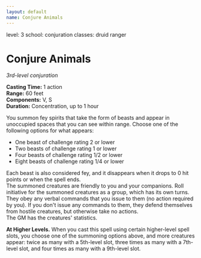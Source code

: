 ```yaml
---
layout: default
name: Conjure Animals
---
```

level: 3
school: conjuration
classes: druid
         ranger

# Conjure Animals 
_3rd-level conjuration_ 

**Casting Time:** 1 action    
**Range:** 60 feet    
**Components:** V, S    
**Duration:** Concentration, up to 1 hour 

You summon fey spirits that take the form of beasts and appear in unoccupied spaces that you can see within range. Choose one of the following options for what appears: 

* One beast of challenge rating 2 or lower
* Two beasts of challenge rating 1 or lower
* Four beasts of challenge rating 1/2 or lower
* Eight beasts of challenge rating 1/4 or lower 

Each beast is also considered fey, and it disappears when it drops to 0 hit points or when the spell ends.    
The summoned creatures are friendly to you and your companions. Roll initiative for the summoned creatures as a group, which has its own turns. They obey any verbal commands that you issue to them (no action required by you). If you don't issue any commands to them, they defend themselves from hostile creatures, but otherwise take no actions.    
The GM has the creatures' statistics. 

**At Higher Levels.** When you cast this spell using certain higher-level spell slots, you choose one of the summoning options above, and more creatures appear: twice as many with a 5th-level slot, three times as many with a 7th-level slot, and four times as many with a 9th-level slot. 